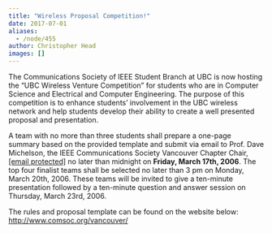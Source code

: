 ```yaml
---
title: "Wireless Proposal Competition!"
date: 2017-07-01
aliases:
  - /node/455
author: Christopher Head
images: []
---
```


The Communications Society of IEEE Student Branch at UBC is now hosting the “UBC Wireless Venture Competition” for students who are in Computer Science and Electrical and Computer Engineering. The purpose of this competition is to enhance students’ involvement in the UBC wireless network and help students develop their ability to create a well presented proposal and presentation.

A team with no more than three students shall prepare a one-page summary based on the provided template and submit via email to Prof. Dave Michelson, the IEEE Communications Society Vancouver Chapter Chair, [\[email protected\]](/cdn-cgi/l/email-protection#9cf8fdeaf9f1dcf9fff9b2e9feffb2fffd) no later than midnight on **Friday, March 17th, 2006**. The top four finalist teams shall be selected no later than 3 pm on Monday, March 20th, 2006. These teams will be invited to give a ten-minute presentation followed by a ten-minute question and answer session on Thursday, March 23rd, 2006.

The rules and proposal template can be found on the website below: \
http://www.comsoc.org/vancouver/
